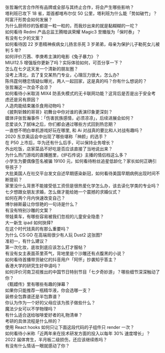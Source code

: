 张哲瀚代言合作所有品牌或全部与其终止合作，将会产生哪些影响？  
塔利班已攻下 18 省，距首都喀布尔仅 50 公里，塔利班为什么能「势如破竹」？阿富汗形势会如何发展？  
为什么厨师炒的饭都是一粒一粒的，而我炒出来的就是黏糊糊的一坨？  
如何看待 Redmi 产品总监王腾暗讽荣耀 Magic3 至臻版为「保时泰」？  
有没有七夕的文案？  
如何看待因 22 岁患精神疾病女儿扬言杀死 3 岁弟弟，母亲为保护儿子勒死女儿被判 5 年?  
如何评价万茜、李庚希主演的电影《兔子暴力》？  
MIUI12.5 增强版你更新了吗？实际体验如何，可否分享一下？  
怎么在七夕这天发一个清新的朋友圈？  
没考上清北，去了复交某热门专业，心理压力很大，怎么办?  
陈伟霆何穗恋情疑似曝光，两人一起回家，这是真的吗？你有什么想说的？  
张哲瀚这一次会不会凉？  
如何看待小米取消 MIX4 防丢失模式的无卡联网功能？这背后是否是出于安全考虑还是另有原因？  
人造肉能结束屠杀食用动物吗？  
《披荆斩棘的哥哥》初舞台中你对谁的表演印象更深刻？  
媒体评张哲瀚事件：「伤害民族感情，必须凉凉」，后续进展会如何？  
恋爱谈久了腻味之后，你们都会通过哪些方式回到热恋期？  
一直想不明白单机游戏好玩在哪里, 和 Ai 对战真的要比和人对战有趣吗？  
2020 东京奥运会中出现了哪些堪称「神颜」的选手？  
在 P50 上市后，华为还有什么后手，可以保持业务增长？  
外出吃饭，店家菜品不好吃是否应该直接了当地说出来？  
为什么热门游戏的直播圈里，《炉石传说》主播的情侣档这么多？  
小学生为要偶像签名被骗 19100 元，如何看待粉丝追星低龄化？家长如何正确引导孩子？  
大批美国人在社交平台发文自述早期感染新冠，如何看待美国早期病例出现时间不断提前？  
家里没什么背景不能接受低工资但是很热爱化学怎么办，该去读化学类的专业吗？  
七夕想跟女朋友求婚，怎么做才能给她一个震撼的求婚仪式？  
如何在两个月内快速改变自己？  
博尔赫斯最让你惊艳的一句诗是什么？  
有没有特别沙雕的文案？  
带娃乘车，有哪些容易被我们忽视的儿童安全隐患？  
大一新生 ipad 如何抉择?  
在这个时代钱真的有那么重要吗？  
为什么 CS:GO 在高端局很少有人玩 Dust2 这张图?  
准初一，有什么建议？  
第一次化妆，底妆到底应该怎么打才服帖？  
有没有女主表面茶里茶气，背地里是个沙雕还有点腹黑的小说？  
如何看待首播带货破亿的抖音用户「阿怀」抄袭知乎答主？  
香港大学的研究生好申请吗？  
如何评价河南卫视推出的中国节日特别节目「七夕奇妙游」？哪些细节深深触动了你？  
《甄嬛传》里有哪些有趣的弹幕？  
如果你只能推荐一瓶精华液，你会选哪一支？  
装修全包靠谱还是半包靠谱？  
你认为作为一个好的父母应该为孩子做些什么？  
魔法少女可以不学物理吗？  
有什么适合送给咖啡爱好者的礼物清单？  
考研的具体流程是什么样的？  
使用 React hooks 如何只让下面这段代码的子组件只 render 一次？  
如何看待小米称「近两年来在技术研发方面的投入以每年 30% 速度增长」？  
2022 届体育生，半月板二级损伤，还应该继续练吗？  
有没有什么情话一眼就感动了你？  

